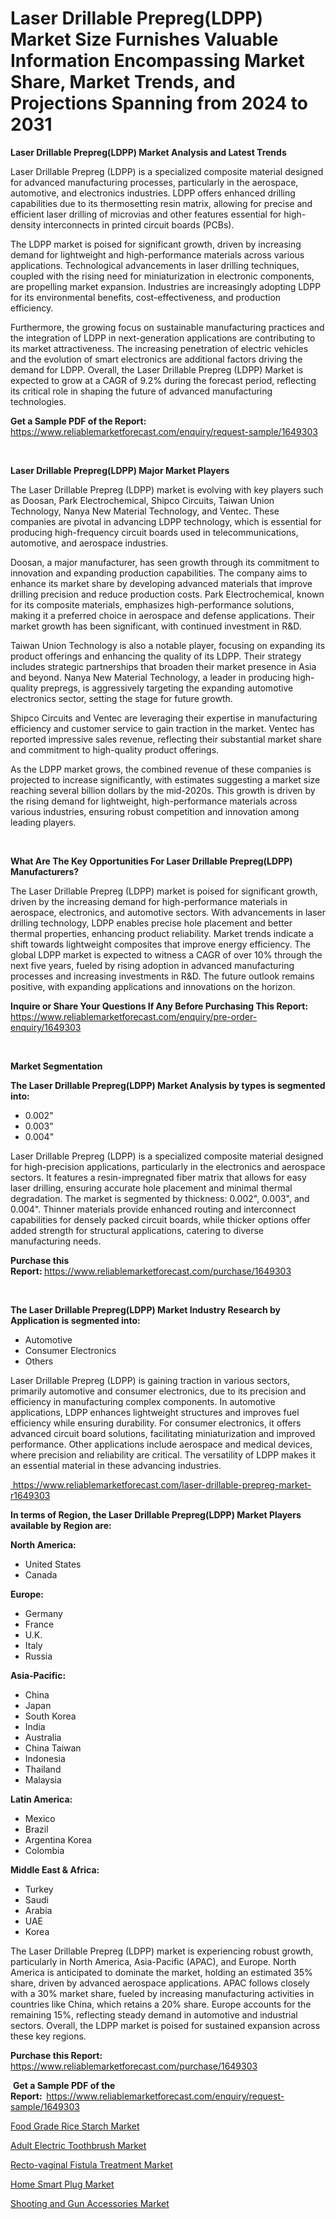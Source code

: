 <p><h1>Laser Drillable Prepreg(LDPP) Market Size Furnishes Valuable Information Encompassing Market Share, Market Trends, and Projections Spanning from 2024 to 2031</h1></p><p><strong>Laser Drillable Prepreg(LDPP) Market Analysis and Latest Trends</strong></p>
<p><p>Laser Drillable Prepreg (LDPP) is a specialized composite material designed for advanced manufacturing processes, particularly in the aerospace, automotive, and electronics industries. LDPP offers enhanced drilling capabilities due to its thermosetting resin matrix, allowing for precise and efficient laser drilling of microvias and other features essential for high-density interconnects in printed circuit boards (PCBs).</p><p>The LDPP market is poised for significant growth, driven by increasing demand for lightweight and high-performance materials across various applications. Technological advancements in laser drilling techniques, coupled with the rising need for miniaturization in electronic components, are propelling market expansion. Industries are increasingly adopting LDPP for its environmental benefits, cost-effectiveness, and production efficiency.</p><p>Furthermore, the growing focus on sustainable manufacturing practices and the integration of LDPP in next-generation applications are contributing to its market attractiveness. The increasing penetration of electric vehicles and the evolution of smart electronics are additional factors driving the demand for LDPP. Overall, the Laser Drillable Prepreg (LDPP) Market is expected to grow at a CAGR of 9.2% during the forecast period, reflecting its critical role in shaping the future of advanced manufacturing technologies.</p></p>
<p><strong>Get a Sample PDF of the Report:&nbsp;</strong> <a href="https://www.reliablemarketforecast.com/enquiry/request-sample/1649303?utm_campaign=1169&utm_medium=2&utm_source=Github&utm_content=ia&utm_term=29102024&utm_id=laser-drillable-prepregldpp">https://www.reliablemarketforecast.com/enquiry/request-sample/1649303</a></p>
<p>&nbsp;</p>
<p><strong>Laser Drillable Prepreg(LDPP) Major Market Players</strong></p>
<p><p>The Laser Drillable Prepreg (LDPP) market is evolving with key players such as Doosan, Park Electrochemical, Shipco Circuits, Taiwan Union Technology, Nanya New Material Technology, and Ventec. These companies are pivotal in advancing LDPP technology, which is essential for producing high-frequency circuit boards used in telecommunications, automotive, and aerospace industries.</p><p>Doosan, a major manufacturer, has seen growth through its commitment to innovation and expanding production capabilities. The company aims to enhance its market share by developing advanced materials that improve drilling precision and reduce production costs. Park Electrochemical, known for its composite materials, emphasizes high-performance solutions, making it a preferred choice in aerospace and defense applications. Their market growth has been significant, with continued investment in R&D.</p><p>Taiwan Union Technology is also a notable player, focusing on expanding its product offerings and enhancing the quality of its LDPP. Their strategy includes strategic partnerships that broaden their market presence in Asia and beyond. Nanya New Material Technology, a leader in producing high-quality prepregs, is aggressively targeting the expanding automotive electronics sector, setting the stage for future growth.</p><p>Shipco Circuits and Ventec are leveraging their expertise in manufacturing efficiency and customer service to gain traction in the market. Ventec has reported impressive sales revenue, reflecting their substantial market share and commitment to high-quality product offerings.</p><p>As the LDPP market grows, the combined revenue of these companies is projected to increase significantly, with estimates suggesting a market size reaching several billion dollars by the mid-2020s. This growth is driven by the rising demand for lightweight, high-performance materials across various industries, ensuring robust competition and innovation among leading players.</p></p>
<p>&nbsp;</p>
<p><strong>What Are The Key Opportunities For Laser Drillable Prepreg(LDPP) Manufacturers?</strong></p>
<p><p>The Laser Drillable Prepreg (LDPP) market is poised for significant growth, driven by the increasing demand for high-performance materials in aerospace, electronics, and automotive sectors. With advancements in laser drilling technology, LDPP enables precise hole placement and better thermal properties, enhancing product reliability. Market trends indicate a shift towards lightweight composites that improve energy efficiency. The global LDPP market is expected to witness a CAGR of over 10% through the next five years, fueled by rising adoption in advanced manufacturing processes and increasing investments in R&D. The future outlook remains positive, with expanding applications and innovations on the horizon.</p></p>
<p><strong>Inquire or Share Your Questions If Any Before Purchasing This Report:</strong> <a href="https://www.reliablemarketforecast.com/enquiry/pre-order-enquiry/1649303?utm_campaign=1169&utm_medium=2&utm_source=Github&utm_content=ia&utm_term=29102024&utm_id=laser-drillable-prepregldpp">https://www.reliablemarketforecast.com/enquiry/pre-order-enquiry/1649303</a></p>
<p>&nbsp;</p>
<p><strong>Market Segmentation</strong></p>
<p><strong>The Laser Drillable Prepreg(LDPP) Market Analysis by types is segmented into:</strong></p>
<p><ul><li>0.002"</li><li>0.003"</li><li>0.004"</li></ul></p>
<p><p>Laser Drillable Prepreg (LDPP) is a specialized composite material designed for high-precision applications, particularly in the electronics and aerospace sectors. It features a resin-impregnated fiber matrix that allows for easy laser drilling, ensuring accurate hole placement and minimal thermal degradation. The market is segmented by thickness: 0.002", 0.003", and 0.004". Thinner materials provide enhanced routing and interconnect capabilities for densely packed circuit boards, while thicker options offer added strength for structural applications, catering to diverse manufacturing needs.</p></p>
<p><strong>Purchase this Report:&nbsp;</strong><a href="https://www.reliablemarketforecast.com/purchase/1649303?utm_campaign=1169&utm_medium=2&utm_source=Github&utm_content=ia&utm_term=29102024&utm_id=laser-drillable-prepregldpp">https://www.reliablemarketforecast.com/purchase/1649303</a></p>
<p>&nbsp;</p>
<p><strong>The Laser Drillable Prepreg(LDPP) Market Industry Research by Application is segmented into:</strong></p>
<p><ul><li>Automotive</li><li>Consumer Electronics</li><li>Others</li></ul></p>
<p><p>Laser Drillable Prepreg (LDPP) is gaining traction in various sectors, primarily automotive and consumer electronics, due to its precision and efficiency in manufacturing complex components. In automotive applications, LDPP enhances lightweight structures and improves fuel efficiency while ensuring durability. For consumer electronics, it offers advanced circuit board solutions, facilitating miniaturization and improved performance. Other applications include aerospace and medical devices, where precision and reliability are critical. The versatility of LDPP makes it an essential material in these advancing industries.</p></p>
<p><a href="https://www.reliablemarketforecast.com/laser-drillable-prepreg-market-r1649303?utm_campaign=1169&utm_medium=2&utm_source=Github&utm_content=ia&utm_term=29102024&utm_id=laser-drillable-prepregldpp">&nbsp;https://www.reliablemarketforecast.com/laser-drillable-prepreg-market-r1649303</a></p>
<p><strong>In terms of Region, the Laser Drillable Prepreg(LDPP) Market Players available by Region are:</strong></p>
<p>
    <p> <strong> North America: </strong>
        <ul>
            <li>United States</li>
            <li>Canada</li>
        </ul>
        </p> 
    <p> <strong> Europe: </strong>
        <ul>
            <li>Germany</li>
            <li>France</li>
            <li>U.K.</li>
            <li>Italy</li>
            <li>Russia</li>
        </ul>
        </p> 
    <p> <strong> Asia-Pacific: </strong>
        <ul>
            <li>China</li>
            <li>Japan</li>
            <li>South Korea</li>
            <li>India</li>
            <li>Australia</li>
            <li>China Taiwan</li>
            <li>Indonesia</li>
            <li>Thailand</li>
            <li>Malaysia</li>
        </ul>
        </p> 
    <p> <strong> Latin America: </strong>
        <ul>
            <li>Mexico</li>
            <li>Brazil</li>
            <li>Argentina Korea</li>
            <li>Colombia</li>
        </ul>
        </p> 
    <p> <strong> Middle East & Africa: </strong>
        <ul>
            <li>Turkey</li>
            <li>Saudi</li>
            <li>Arabia</li>
            <li>UAE</li>
            <li>Korea</li>
        </ul>
    </p>
    </p>
<p><p>The Laser Drillable Prepreg (LDPP) market is experiencing robust growth, particularly in North America, Asia-Pacific (APAC), and Europe. North America is anticipated to dominate the market, holding an estimated 35% share, driven by advanced aerospace applications. APAC follows closely with a 30% market share, fueled by increasing manufacturing activities in countries like China, which retains a 20% share. Europe accounts for the remaining 15%, reflecting steady demand in automotive and industrial sectors. Overall, the LDPP market is poised for sustained expansion across these key regions.</p></p>
<p><strong>Purchase this Report: </strong><a href="https://www.reliablemarketforecast.com/purchase/1649303?utm_campaign=1169&utm_medium=2&utm_source=Github&utm_content=ia&utm_term=29102024&utm_id=laser-drillable-prepregldpp">https://www.reliablemarketforecast.com/purchase/1649303</a></p>
<p>&nbsp;<strong>Get a Sample PDF of the Report:&nbsp;&nbsp;</strong><a href="https://www.reliablemarketforecast.com/enquiry/request-sample/1649303?utm_campaign=1169&utm_medium=2&utm_source=Github&utm_content=ia&utm_term=29102024&utm_id=laser-drillable-prepregldpp">https://www.reliablemarketforecast.com/enquiry/request-sample/1649303</a></p>
<p><strong></strong></p>
<p><p><a href="https://github.com/bailee2qhthar/Market-Research-Report-List-1/blob/main/food-grade-rice-starch-market.md?utm_campaign=1169&utm_medium=2&utm_source=Github&utm_content=ia&utm_term=29102024&utm_id=laser-drillable-prepregldpp">Food Grade Rice Starch Market</a></p><p><a href="https://www.linkedin.com/pulse/global-adult-electric-toothbrush-market-focus-product-type-rechargeable-5swyc?utm_campaign=1169&utm_medium=2&utm_source=Github&utm_content=ia&utm_term=29102024&utm_id=laser-drillable-prepregldpp">Adult Electric Toothbrush Market</a></p><p><a href="https://github.com/nenitafam9o0/Market-Research-Report-List-1/blob/main/recto-vaginal-fistula-treatment-market.md?utm_campaign=1169&utm_medium=2&utm_source=Github&utm_content=ia&utm_term=29102024&utm_id=laser-drillable-prepregldpp">Recto-vaginal Fistula Treatment Market</a></p><p><a href="https://www.linkedin.com/pulse/home-smart-plug-value-chain-analysis-from-raw-materials-end-user-gsm6c?utm_campaign=1169&utm_medium=2&utm_source=Github&utm_content=ia&utm_term=29102024&utm_id=laser-drillable-prepregldpp">Home Smart Plug Market</a></p><p><a href="https://issuu.com/reportprime-2/docs/shooting-and-gun-accessories-market_b38b374adfc625?utm_campaign=1169&utm_medium=2&utm_source=Github&utm_content=ia&utm_term=29102024&utm_id=laser-drillable-prepregldpp">Shooting and Gun Accessories Market</a></p></p>